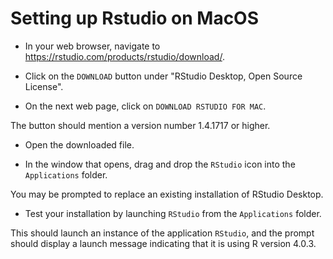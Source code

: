 # Setting up Rstudio on MacOS

- In your web browser, navigate to <https://rstudio.com/products/rstudio/download/>.

- Click on the `DOWNLOAD` button under "RStudio Desktop, Open Source License".

- On the next web page, click on `DOWNLOAD RSTUDIO FOR MAC`.

The button should mention a version number 1.4.1717 or higher.

- Open the downloaded file.

- In the window that opens, drag and drop the `RStudio` icon into the `Applications` folder.

You may be prompted to replace an existing installation of RStudio Desktop.

- Test your installation by launching `RStudio` from the `Applications` folder.

This should launch an instance of the application `RStudio`, and the prompt should display a launch message indicating that it is using R version 4.0.3.
